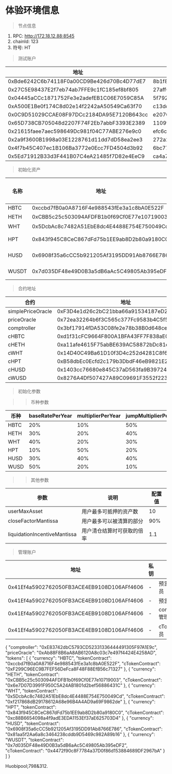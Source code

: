 # 体验环境信息

> 节点信息

1. RPC: http://172.18.12.88:8545
2. chainId: 123
3. 符号: HT

> 测试账户

|地址|私钥|
|---|---|
|0xBde6242C6b74118F0a00CD9Be426d70Bc4D77dE7|8b1f8334ebd0050f524a39c6c97e67e0418e617114466248d80e14fd3a4499c6|
|0x27C5E98437E2f7eb74ab7FFE9c1fC185ef8bf805|27aff046c3b244e5a6fbb0b8f0d6ff2b10d8326f612ffda83ddef727f311e17e|
|0x04445aCCc1871752Fe3e2adefEB1C06E7059C85A|5f792a9506b0f1319c8dd623b76ae3f85285bbddbe70a4b86fba5fca74084cbd|
|0xA500E1Be0f174C8d02e14f2242aA50549Ca63f70|c13dc36532acd8d97eaf2900218961d52d7ebd10b509896a396e8e79718085b4|
|0x0C9D51029CCAE08F97DCc2184DA95E7120B643cc|e2070c2e5a640680d2c195f02bee80c71a384c7c78f5ea782a4f1b051ee939f4|
|0x65D738CB705048d2207F74F2Eb7abbF3393E2389|1109f8705e85ca3d16027f5c7c943ea42ff0d03cb76c025e2f494a14db580489|
|0x21615faee7aec598649Dc981f04C77ABE276e9c0|efc6c16e3378ac555fe7b4fab1114bb58e818626042a1d575b827f89be3f47e4|
|0x2a9f3600B1998a03E1228761d11dd7dD58ea2ee3|272a2712a8757dba0268a66c2a38848ca4c8b29910c3d16c0d7cffd4e32dc84d|
|0x4f7b45C407ec1B106Ba3772e0Ecc7FD4504d3b92|6bc778fd03fb64cebd855d64ae45048a04b154478f1a8aa25d2ebf4491488a58|
|0x5Ed71912B33d3F441B07C4eA21485f7D82e4EeC9|ca4a789387960dc5c65e88ac2bd344e84697b5310d32657278ee4e1a3cdce07d|

> 初始化资产

|名称|地址|总发行量|每个用户持有量|
|---|---|---|---|
|HBTC|0xccbd7fB0a0A8716F4e988543fEe3a1c8bA0E522F|100w|100|
|HETH|0xCBB5c25c503094AFDFB1b0f69Cf0E77e10719003|1亿|1000|
|WHT|0x5DcbAc8c7482A51EbE8dc4E4488E754E750049Cd|10亿|100000|
|HPT|0x843f945C8CeC867dFd75b1EE9ab8D2b80a9180C0|100亿|1亿|
|HUSD|0x6908f35a6cCC5b921205Af3195DD91Ab8766E786|100亿|100w|
|WUSDT|0x7d035DF48e49D0B3a5dB6aAc5C49805Ab395eDF2|100亿|100w|

> 合约地址

|合约|地址|
|---|---|
|simplePriceOracle|0xF3D4e1d26c2bC21bba66a91534187eD2046c0662|
|priceOracle|0x72ea32264b6f3C565c377Fc9583b4C5f50ca62E5|
|comptroller|0x3bf17914fDA53C08fe2e78b38B0d648cea151051|
|cHBTC|0xd1f31cFC9664F800A1BFA43FF7F838aE0dA1E9a0|
|cHETH|0xa11afe4615F75abBE639AC58872bDc81e3BEbAF5|
|cWHT|0x14D40C49Ba61D10f3D4c252d4281C8f6307A4863|
|cHPT|0xB58dbEc0Ecfd2c179b3DbdF46eB9821E2e400167|
|cHUSD|0x1403cc76680e845C37aD563fa9B39724c6262610|
|cWUSD|0x8276A4Df507427A89C09691F3552f2236F758409|

> 初始化参数

>> 币种参数

|币种|baseRatePerYear|multiplierPerYear|jumpMultiplierPerYear|kink_|initialExchangeRate|collateralFactor|
|---|---|---|---|---|---|---|
|HBTC|20%|10%|50%|50%|1|80%|
|HETH|30%|20%|40%|20%|1|80%|
|WHT|40%|20%|30%|10%|1|70%|
|HPT|10%|50%|20%|50%|1|60%|
|HUSD|30%|40%|40%|50%|1|90%|
|WUSD|50%|20%|10%|50%|1|90%|

>> 其他参数

|参数|说明|配置值|
|---|---|---|
|userMaxAsset|用户最多可抵押的资产数|10|
|closeFactorMantissa|用户最多可以被清算的部分|90%|
|liquidationIncentiveMantissa|用户清仓结算时可获取的倍率|1.1|

> 管理账户

|地址|私钥|说明|
|---|---|---|
|0x41Ef4a5902762050FB3ACE4EB9108D106AFf4606|-|预言机管理员|
|0x41Ef4a5902762050FB3ACE4EB9108D106AFf4606|-|预言机喂价|
|0x41Ef4a5902762050FB3ACE4EB9108D106AFf4606|-|comptroller管理员|
|0x41Ef4a5902762050FB3ACE4EB9108D106AFf4606|-|cToken管理员|



{
  "comptroller": "0xE83742dbC5793CD52331336444491305F97A1E9c",
  "priceOracle": "0xAb88F8B6aA8AB6120A8c03c7e497f4424E4258AD",
  "tokens": [
    {
      "currency": "HBTC",
      "tokenContract": "0xccbd7fB0a0A8716F4e988543fEe3a1c8bA0E522F",
      "cTokenContract": "0xF299C96EC9B7FEF56DeFca8F48F88EfB56c71327"
    },
    {
      "currency": "HETH",
      "tokenContract": "0xCBB5c25c503094AFDFB1b0f69Cf0E77e10719003",
      "cTokenContract": "0x6e7D07D3991F950C5A24AB1801d2bef56886431C"
    },
    {
      "currency": "WHT",
      "tokenContract": "0x5DcbAc8c7482A51EbE8dc4E4488E754E750049Cd",
      "cTokenContract": "0xf217868dB29178612A68e96B4A4AD9a69F9862de"
    },
    {
      "currency": "HPT",
      "tokenContract": "0x843f945C8CeC867dFd75b1EE9ab8D2b80a9180C0",
      "cTokenContract": "0xc88B6654098a4f9adE3EDA1153Ef37aE625703D4"
    },
    {
      "currency": "HUSD",
      "tokenContract": "0x6908f35a6cCC5b921205Af3195DD91Ab8766E786",
      "cTokenContract": "0x81aa5f2Aa6a8c3464238cddb9D5469c982A89b16"
    },
    {
      "currency": "WUSDT",
      "tokenContract": "0x7d035DF48e49D0B3a5dB6aAc5C49805Ab395eDF2",
      "cTokenContract": "0x4472f90c8F7784a37D0f86d153884689DF2967bA"
    }
  ]
}

Huobipool;798&312.